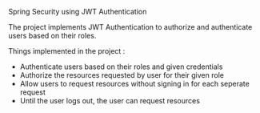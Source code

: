 Spring Security using JWT Authentication

The project implements JWT Authentication to authorize and authenticate users based on their roles.

Things implemented in the project : 

* Authenticate users based on their roles and given credentials
* Authorize the resources requested by user for their given role
* Allow users to request resources without signing in for each seperate request
* Until the user logs out, the user can request resources

